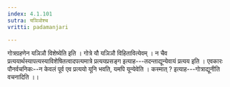 ```yaml
---
index: 4.1.101
sutra: यञिञोश्च
vritti: padamanjari

---
```

गोत्रग्रहणेन यञिञौ विशेष्येति इति । गोत्रे यौ यञिञौ विहितावित्येवम् । न चैव प्रत्ययार्थस्यापत्यस्याविशेषितत्वादपत्यमात्रे प्रत्ययप्रसङ्ग इत्याह---तदन्ताद्यून्येवायं प्रत्यय इति । एवकारः पौनर्वचनिकः--न केवलं पूर्व एव प्रत्ययो यूनि भवति, यमपि यून्येवेति । कस्मात् ? इत्याह---गोत्राद्यूनीति वचनादिति ।।